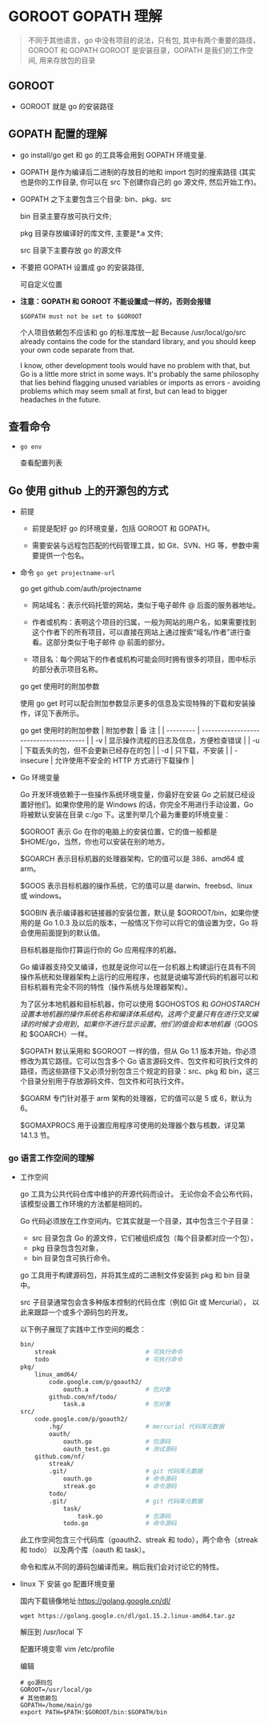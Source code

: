 # GOROOT GOPATH 理解

> 不同于其他语言，go 中没有项目的说法，只有包, 其中有两个重要的路径，GOROOT 和 GOPATH
> GOROOT 是安装目录，GOPATH 是我们的工作空间, 用来存放包的目录

## GOROOT

- GOROOT 就是 go 的安装路径

## GOPATH 配置的理解

- go install/go get 和 go 的工具等会用到 GOPATH 环境变量.

- GOPATH 是作为编译后二进制的存放目的地和 import 包时的搜索路径 (其实也是你的工作目录, 你可以在 src 下创建你自己的 go 源文件, 然后开始工作)。

- GOPATH 之下主要包含三个目录: bin、pkg、src

  bin 目录主要存放可执行文件;

  pkg 目录存放编译好的库文件, 主要是\*.a 文件;

  src 目录下主要存放 go 的源文件

- 不要把 GOPATH 设置成 go 的安装路径,

  可自定义位置

- **注意：GOPATH 和 GOROOT 不能设置成一样的，否则会报错**

  `$GOPATH must not be set to $GOROOT`

  个人项目依赖包不应该和 go 的标准库放一起
  Because /usr/local/go/src already contains the code for the standard library, and you should keep your own code separate from that.

  I know, other development tools would have no problem with that, but Go is a little more strict in some ways. It's probably the same philosophy that lies behind flagging unused variables or imports as errors - avoiding problems which may seem small at first, but can lead to bigger headaches in the future.

## 查看命令

- `go env`

  查看配置列表

## Go 使用 github 上的开源包的方式

- 前提

  - 前提是配好 go 的环境变量，包括 GOROOT 和 GOPATH。

  - 需要安装与远程包匹配的代码管理工具，如 Git、SVN、HG 等，参数中需要提供一个包名。

- 命令 `go get projectname-url`

  go get github.com/auth/projectname

  - 网站域名：表示代码托管的网站，类似于电子邮件 @ 后面的服务器地址。

  - 作者或机构：表明这个项目的归属，一般为网站的用户名，如果需要找到这个作者下的所有项目，可以直接在网站上通过搜索“域名/作者”进行查看。这部分类似于电子邮件 @ 前面的部分。

  - 项目名：每个网站下的作者或机构可能会同时拥有很多的项目，图中标示的部分表示项目名称。

  go get 使用时的附加参数

  使用 go get 时可以配合附加参数显示更多的信息及实现特殊的下载和安装操作，详见下表所示。

  go get 使用时的附加参数
  | 附加参数  | 备 注                                  |
  | --------- | -------------------------------------- |
  | -v        | 显示操作流程的日志及信息，方便检查错误 |
  | -u        | 下载丢失的包，但不会更新已经存在的包   |
  | -d        | 只下载，不安装                         |
  | -insecure | 允许使用不安全的 HTTP 方式进行下载操作 |

- Go 环境变量

  Go 开发环境依赖于一些操作系统环境变量，你最好在安装 Go 之前就已经设置好他们。如果你使用的是 Windows 的话，你完全不用进行手动设置，Go 将被默认安装在目录 c:/go 下。这里列举几个最为重要的环境变量：

  $GOROOT 表示 Go 在你的电脑上的安装位置，它的值一般都是 $HOME/go，当然，你也可以安装在别的地方。

  \$GOARCH 表示目标机器的处理器架构，它的值可以是 386、amd64 或 arm。

  \$GOOS 表示目标机器的操作系统，它的值可以是 darwin、freebsd、linux 或 windows。

  $GOBIN 表示编译器和链接器的安装位置，默认是 $GOROOT/bin，如果你使用的是 Go 1.0.3 及以后的版本，一般情况下你可以将它的值设置为空，Go 将会使用前面提到的默认值。

  目标机器是指你打算运行你的 Go 应用程序的机器。

  Go 编译器支持交叉编译，也就是说你可以在一台机器上构建运行在具有不同操作系统和处理器架构上运行的应用程序，也就是说编写源代码的机器可以和目标机器有完全不同的特性（操作系统与处理器架构）。

  为了区分本地机器和目标机器，你可以使用 $GOHOSTOS 和 $GOHOSTARCH 设置本地机器的操作系统名称和编译体系结构，这两个变量只有在进行交叉编译的时候才会用到，如果你不进行显示设置，他们的值会和本地机器（$GOOS 和 $GOARCH）一样。

  $GOPATH 默认采用和 $GOROOT 一样的值，但从 Go 1.1 版本开始，你必须修改为其它路径。它可以包含多个 Go 语言源码文件、包文件和可执行文件的路径，而这些路径下又必须分别包含三个规定的目录：src、pkg 和 bin，这三个目录分别用于存放源码文件、包文件和可执行文件。

  \$GOARM 专门针对基于 arm 架构的处理器，它的值可以是 5 或 6，默认为 6。

  \$GOMAXPROCS 用于设置应用程序可使用的处理器个数与核数，详见第 14.1.3 节。

### go 语言工作空间的理解

- 工作空间

  go 工具为公共代码仓库中维护的开源代码而设计。 无论你会不会公布代码，该模型设置工作环境的方法都是相同的。

  Go 代码必须放在工作空间内。它其实就是一个目录，其中包含三个子目录：

  - src 目录包含 Go 的源文件，它们被组织成包（每个目录都对应一个包），
  - pkg 目录包含包对象，
  - bin 目录包含可执行命令。

  go 工具用于构建源码包，并将其生成的二进制文件安装到 pkg 和 bin 目录中。

  src 子目录通常包会含多种版本控制的代码仓库（例如 Git 或 Mercurial）， 以此来跟踪一个或多个源码包的开发。

  以下例子展现了实践中工作空间的概念：

  ```sh
  bin/
      streak                         # 可执行命令
      todo                           # 可执行命令
  pkg/
      linux_amd64/
          code.google.com/p/goauth2/
              oauth.a                # 包对象
          github.com/nf/todo/
              task.a                 # 包对象
  src/
      code.google.com/p/goauth2/
          .hg/                       # mercurial 代码库元数据
          oauth/
              oauth.go               # 包源码
              oauth_test.go          # 测试源码
      github.com/nf/
          streak/
          .git/                      # git 代码库元数据
              oauth.go               # 命令源码
              streak.go              # 命令源码
          todo/
          .git/                      # git 代码库元数据
              task/
                  task.go            # 包源码
              todo.go                # 命令源码
  ```

  此工作空间包含三个代码库（goauth2、streak 和 todo），两个命令（streak 和 todo） 以及两个库（oauth 和 task）。

  命令和库从不同的源码包编译而来。稍后我们会对讨论它的特性。

- linux 下 安装 go 配置环境变量

  国内下载镜像地址:<https://golang.google.cn/dl/>

  `wget https://golang.google.cn/dl/go1.15.2.linux-amd64.tar.gz`

  解压到 /usr/local 下

  配置环境变零 vim /etc/profile

  编辑

  ```profile
  # go源码包
  GOROOT=/usr/local/go
  # 其他依赖包
  GOPATH=/home/main/go
  export PATH=$PATH:$GOROOT/bin:$GOPATH/bin
  ```

